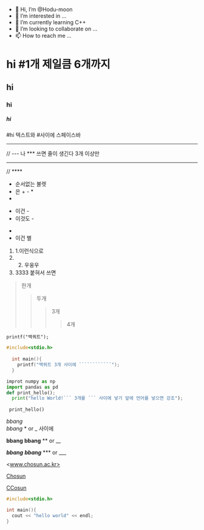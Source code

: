 - 👋 Hi, I’m @Hodu-moon
- 👀 I’m interested in ...
- 🌱 I’m currently learning C++
- 💞️ I’m looking to collaborate on ...
- 📫 How to reach me ...


# hi #1개 제일큼 6개까지 
## hi
### hi
##### hi
#hi 텍스트와 #사이에 스페이스바

--- 
// --- 나 *** 쓰면 줄이 생긴다 3개 이상만 
*** 
// ****

+ 순서없는 불렛
+ 은 + - *
+
- 이건 -
- 이것도 -
*
* 이건 별
1. 1.이런식으로
2. 2. 우웅우
3. 3333 붙혀서 쓰면 

> 한개
> > 두개
> > > 3개
> > > > 4개

` printf("백쿼트");
` 

```c++
#include<stdio.h>
  
  int main(){
    printf("백쿼트 3개 사이에 ````````````");
  }
```

```python
improt numpy as np
import pandas as pd
def print_hello();
  print("hello World!``` 3개를 ``` 사이에 넣기 앞에 언어를 넣으면 강조");
  
 print_hello()
```


*bbang*  
_bbang_     * or _ 사이에

**bbang**
__bbang__   ** or __

***bbang***
___bbang___    *** or ___


<www.chosun.ac.kr>

[Chosun](https://www.chosun.ac.kr)

[CCosun](https://www.chosun.ac.kr "Chousn University")




```c++
#include<stdio.h>

int main(){
  cout << "hello world" << endl;
}
```

<!---
Hodu-moon/Hodu-moon is a ✨ special ✨ repository because its `README.md` (this file) appears on your GitHub profile.
You can click the Preview link to take a look at your changes.
--->
